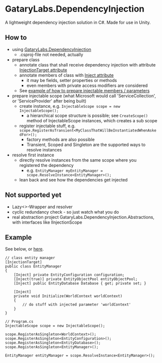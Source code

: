 # GataryLabs.DependencyInjection
A lightweight dependency injection solution in C#. Made for use in Unity.

## How to

- using [GataryLabs.DependencyInjection](https://github.com/YvesScherdin/GataryLabs.DependencyInjection/tree/main/GataryLabs.DependencyInjection)
	- .csproj-file not needed, actually
- prepare class
	- annotate class that shall receive dependency injection with attribute [InjectionTarget attribute](https://github.com/YvesScherdin/GataryLabs.DependencyInjection/tree/main/GataryLabs.DependencyInjection/Attributes)
	- annotate members of class with [Inject attribute](https://github.com/YvesScherdin/GataryLabs.DependencyInjection/blob/main/GataryLabs.DependencyInjection/Attributes/InjectAttribute.cs)
		- it may be fields, setter properties or methods
		- even members with private access modifiers are considered
	- See [example of how to prepare injectable members / parameters](https://github.com/YvesScherdin/GataryLabs.DependencyInjection/blob/main/TestGame/Entities/EntityManager.cs)
- prepare injectable scope (what Microsoft would call 'ServiceCollection', or 'ServiceProvider' after being built)
	- create instance, e.g. `InjectableScope scope = new InjectableScope();`
		- a hierarchical scope structure is possible; see `CreateScope()` method of InjectableScope instances, which creates a sub scope
	- register injectable stuff, e.g. `scope.RegisterAsTransient<MyClassThatWillBeInstantiatedWhenAskedFor>();`
		- factory methods are also possible
		- Transient, Scoped and Singleton are the supported ways to resolve instances
- resolve first instance
	- directly resolve instances from the same scope where you registered the dependency
		- e.g. `EntityManager myEntityManager = scope.ResolveInstance<EntityManager>();`
	- lean back and see how the dependencies get injected
	
## Not supported yet

- Lazy<>-Wrapper and resolver
- cyclic redundancy check - so just watch what you do
- real abstraction project GataryLabs.DependencyInjection.Abstractions, with interfaces like IInjectionScope

## Example

See below, or [here](https://github.com/YvesScherdin/GataryLabs.DependencyInjection/blob/main/CustomDITestApp/Program.cs#L45).

```
// class entity manager
[InjectionTarget]
public class EntityManager
{
	[Inject] private EntityConfiguration configuration;
	[Inject(true)] private EntityObjectPool entityObjectPool;
	[Inject] public EntityDatabase Database { get; private set; }
	
	[Inject]
	private void Initialize(WorldContext worldContext)
	{
		// do stuff with injected parameter 'worldContext'
	}
}

// Program.cs
InjectableScope scope = new InjectableScope();

scope.RegisterAsSingleton<WorldContext>();
scope.RegisterAsSingleton<EntityConfiguration>();
scope.RegisterAsSingleton<EntityDatabase>();
scope.RegisterAsSingleton<EntityManager>();

EntityManager entityManager = scope.ResolveInstance<EntityManager>();
```